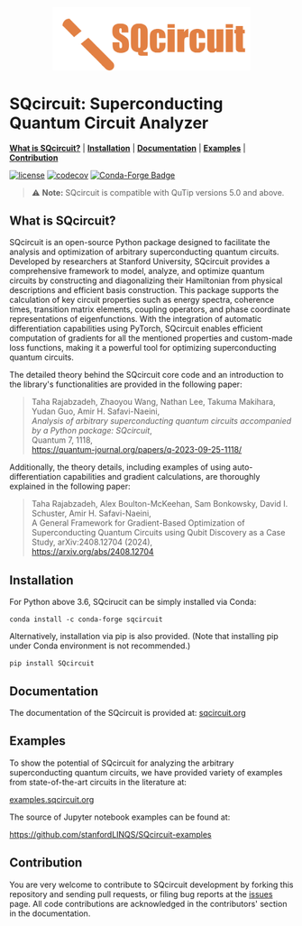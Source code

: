 <div align="center"><picture>
  <source media="(prefers-color-scheme: dark)" srcset="pics/dark_logo_sq.png">
  <source media="(prefers-color-scheme: light)" srcset="pics/light_logo_sq.png">
  <img alt="Logo image" src="pics/dark_logo_sq.png" width="350" height="auto">
</picture></div>

# SQcircuit: Superconducting Quantum Circuit Analyzer
[**What is SQcircuit?**](#What-is-SQcircuit?)
| [**Installation**](#Installation)
| [**Documentation**](#Documentation)
| [**Examples**](#Examples)
| [**Contribution**](#Contribution)

[![license](https://img.shields.io/badge/license-New%20BSD-orange.svg)](https://opensource.org/licenses/BSD-3-Clause)
[![codecov](https://codecov.io/gh/stanfordLINQS/SQcircuit/branch/main/graph/badge.svg?token=6FT6L9ZPHP)](https://codecov.io/gh/stanfordLINQS/SQcircuit)
[![Conda-Forge Badge](https://anaconda.org/conda-forge/sqcircuit/badges/downloads.svg)](https://anaconda.org/conda-forge/sqcircuit)

> ⚠️ **Note:** SQcircuit is compatible with QuTip versions 5.0 and above.

## What is SQcircuit?

SQcircuit is an open-source Python package designed to facilitate the 
analysis and optimization of arbitrary superconducting quantum circuits. 
Developed by researchers at Stanford University, SQcircuit provides a 
comprehensive framework to model, analyze, and optimize quantum circuits by 
constructing and diagonalizing their Hamiltonian from physical descriptions 
and efficient basis construction. This package supports the calculation of 
key circuit properties such as energy spectra, coherence times, transition 
matrix elements, coupling operators, and phase coordinate representations of 
eigenfunctions. With the integration of automatic differentiation 
capabilities using PyTorch, SQcircuit enables efficient computation of 
gradients for all the mentioned properties and custom-made loss functions, 
making it a powerful tool for optimizing superconducting quantum circuits.

The detailed theory behind the SQcircuit core code and an introduction to 
the library's functionalities are provided in the following paper:

> Taha Rajabzadeh, Zhaoyou Wang, Nathan Lee, Takuma Makihara, Yudan Guo, 
> Amir H. Safavi-Naeini,<br>
> *Analysis of arbitrary superconducting quantum circuits accompanied by a 
> Python package: SQcircuit*,<br>
> Quantum 7, 1118,<br>
> https://quantum-journal.org/papers/q-2023-09-25-1118/

Additionally, the theory details, including examples of using auto-differentiation capabilities and gradient calculations, are thoroughly explained in the following paper:
> Taha Rajabzadeh, Alex Boulton-McKeehan, Sam Bonkowsky, David I. Schuster, Amir H. Safavi-Naeini,<br>
> A General Framework for Gradient-Based Optimization of Superconducting Quantum Circuits using Qubit Discovery as a Case Study, arXiv:2408.12704 (2024), <br>
> https://arxiv.org/abs/2408.12704


## Installation
For Python above 3.6, SQcirucit can be simply installed via Conda:
```
conda install -c conda-forge sqcircuit
```
Alternatively, installation via pip is also provided. 
(Note that installing pip under Conda environment is not recommended.)
```
pip install SQcircuit
```

## Documentation
The documentation of the SQcircuit is provided at:
[sqcircuit.org](https://sqcircuit.org)

## Examples
To show the potential of SQcircuit for analyzing the arbitrary superconducting 
quantum circuits, we have provided variety of examples from state-of-the-art 
circuits in the literature at:

[examples.sqcircuit.org](https://docs.sqcircuit.org/examples.html)

The source of Jupyter notebook examples can be found at:

https://github.com/stanfordLINQS/SQcircuit-examples
## Contribution
You are very welcome to contribute to SQcircuit development by forking this 
repository and sending pull requests, or filing bug reports at the 
[issues](https://github.com/stanfordLINQS/SQcircuit/issues) page. 
All code contributions are acknowledged in the contributors' section in 
the documentation.

